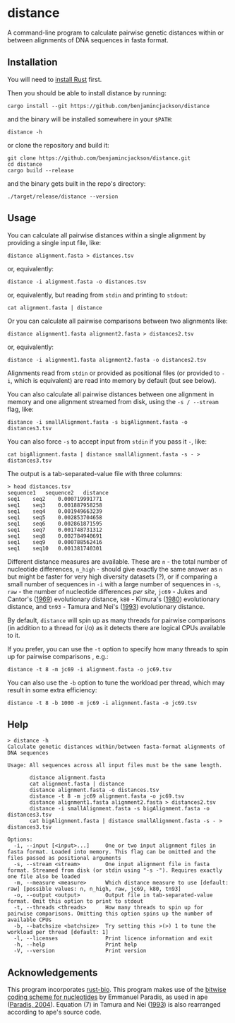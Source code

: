 # distance

A command-line program to calculate pairwise genetic distances within or between alignments of DNA sequences in fasta format.

## Installation

You will need to [install Rust](https://www.rust-lang.org/tools/install) first.

Then you should be able to install distance by running:

```
cargo install --git https://github.com/benjamincjackson/distance
```

and the binary will be installed somewhere in your `$PATH`:

```
distance -h
```

or clone the repository and build it:

```
git clone https://github.com/benjamincjackson/distance.git
cd distance
cargo build --release
```

and the binary gets built in the repo's directory:

```
./target/release/distance --version
```

## Usage

You can calculate all pairwise distances within a single alignment by providing a single input file, like:

```
distance alignment.fasta > distances.tsv
```

or, equivalently:

```
distance -i alignment.fasta -o distances.tsv
```

or, equivalently, but reading from `stdin` and printing to `stdout`:

```
cat alignment.fasta | distance
```

Or you can calculate all pairwise comparisons between two alignments like:

```
distance alignment1.fasta alignment2.fasta > distances2.tsv
```

or, equivalently:

```
distance -i alignment1.fasta alignment2.fasta -o distances2.tsv
```

Alignments read from `stdin` or provided as positional files (or provided to `-i`, which is equivalent) are read into memory by default (but see below).

You can also calculate all pairwise distances between one alignment in memory and one alignment streamed from disk, using the `-s / --stream` flag, like:

```
distance -i smallAlignment.fasta -s bigAlignment.fasta -o distances3.tsv
```

You can also force `-s` to accept input from `stdin` if you pass it `-`, like:

```
cat bigAlignment.fasta | distance smallAlignment.fasta -s - > distances3.tsv
```

The output is a tab-separated-value file with three columns:

```
> head distances.tsv
sequence1	sequence2	distance
seq1	seq2	0.000719991771
seq1	seq3	0.001887958258
seq1	seq4	0.001949663239
seq1	seq5	0.002853704658
seq1	seq6	0.002861871595
seq1	seq7	0.001748731312
seq1	seq8	0.002784940691
seq1	seq9	0.000788562416
seq1	seq10	0.001381740301
```

Different distance measures are available. These are `n` - the total number of nucleotide differences, `n_high` - should give exactly the same answer as `n` but might be faster for very high diversity datasets (?), or if comparing a small number of sequences in `-i` with a large number of sequences in `-s`, `raw` - the number of nucleotide differences _per site_, `jc69` - Jukes and Cantor's ([1969](https://books.google.co.uk/books?id=FDHLBAAAQBAJ&lpg=PA21&ots=bmgnXDW6mB&dq=jukes%20cantor%201969&lr&pg=PA34#v=onepage&q=jukes%20cantor%201969&f=false)) evolutionary distance, `k80` - Kimura's ([1980](https://doi.org/10.1007/bf01731581)) evolutionary distance, and `tn93` - Tamura and Nei's ([1993](https://doi.org/10.1093/oxfordjournals.molbev.a040023)) evolutionary distance.

By default, `distance` will spin up as many threads for pairwise comparisons (in addition to a thread for i/o) as it detects there are logical CPUs available to it. 

If you prefer, you can use the `-t` option to specify how many threads to spin up for pairwise comparisons , e.g.:

```
distance -t 8 -m jc69 -i alignment.fasta -o jc69.tsv
```

You can also use the `-b` option to tune the workload per thread, which may result in some extra efficiency:

```
distance -t 8 -b 1000 -m jc69 -i alignment.fasta -o jc69.tsv
```

## Help

```
> distance -h
Calculate genetic distances within/between fasta-format alignments of DNA sequences

Usage: All sequences across all input files must be the same length.

       distance alignment.fasta
       cat alignment.fasta | distance
       distance alignment.fasta -o distances.tsv
       distance -t 8 -m jc69 alignment.fasta -o jc69.tsv
       distance alignment1.fasta alignment2.fasta > distances2.tsv
       distance -i smallAlignment.fasta -s bigAlignment.fasta -o distances3.tsv
       cat bigAlignment.fasta | distance smallAlignment.fasta -s - > distances3.tsv

Options:
  -i, --input [<input>...]     One or two input alignment files in fasta format. Loaded into memory. This flag can be omitted and the files passed as positional arguments
  -s, --stream <stream>        One input alignment file in fasta format. Streamed from disk (or stdin using "-s -"). Requires exactly one file also be loaded
  -m, --measure <measure>      Which distance measure to use [default: raw] [possible values: n, n_high, raw, jc69, k80, tn93]
  -o, --output <output>        Output file in tab-separated-value format. Omit this option to print to stdout
  -t, --threads <threads>      How many threads to spin up for pairwise comparisons. Omitting this option spins up the number of available CPUs
  -b, --batchsize <batchsize>  Try setting this >(>) 1 to tune the workload per thread [default: 1]
  -l, --licenses               Print licence information and exit
  -h, --help                   Print help
  -V, --version                Print version
```

## Acknowledgements

This program incorporates [rust-bio](https://rust-bio.github.io/). This program makes use of the [bitwise coding scheme for nucleotides](https://emmanuelparadis.github.io/misc/BitLevelCodingScheme.html) by Emmanuel Paradis, as used in ape ([Paradis, 2004](https://doi.org/10.1093/bioinformatics/btg412)). Equation (7) in Tamura and Nei ([1993](https://doi.org/10.1093/oxfordjournals.molbev.a040023)) is also rearranged according to ape's source code.
